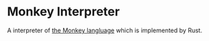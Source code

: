 # Monkey Interpreter

A interpreter of [the Monkey langluage](https://interpreterbook.com/#the-monkey-programming-language) which is implemented by Rust.